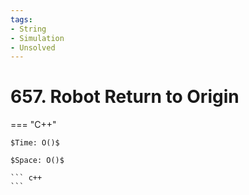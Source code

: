 ```yaml
---
tags:
- String
- Simulation
- Unsolved
---
```



# 657. Robot Return to Origin

=== "C++"

    $Time: O()$

    $Space: O()$

    ``` c++
    ```